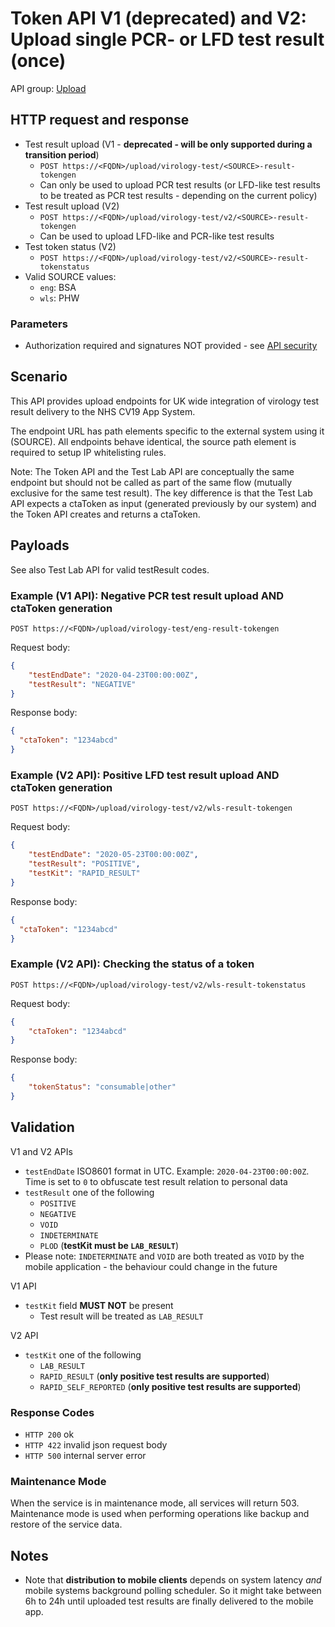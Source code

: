 # Token API V1 (deprecated) and V2: Upload single PCR- or LFD test result (once)

API group: [Upload](../../guidebook.md#system-apis-and-interfaces)

## HTTP request and response

- Test result upload (V1 - **deprecated - will be only supported during a transition period**)
  - ```POST https://<FQDN>/upload/virology-test/<SOURCE>-result-tokengen```
  - Can only be used to upload PCR test results (or LFD-like test results to be treated as PCR test results - depending on the current policy)
- Test result upload (V2)
  - ```POST https://<FQDN>/upload/virology-test/v2/<SOURCE>-result-tokengen```
  - Can be used to upload LFD-like and PCR-like test results
- Test token status (V2)
  - ```POST https://<FQDN>/upload/virology-test/v2/<SOURCE>-result-tokenstatus```
- Valid SOURCE values: 
  - `eng`: BSA
  - `wls`: PHW

### Parameters

- Authorization required and signatures NOT provided - see [API security](../security.md)

## Scenario

This API provides upload endpoints for UK wide integration of virology test result delivery to the NHS CV19 App System. 

The endpoint URL has path elements specific to the external system using it (SOURCE). All endpoints behave identical, the source path element is required to setup IP whitelisting rules.

Note: The Token API and the Test Lab API are conceptually the same endpoint but should not be called as part of the same flow (mutually exclusive for the same test result).  The key difference is that the Test Lab API expects a ctaToken as input (generated previously by our system) and the Token API creates and returns a ctaToken. 
  
## Payloads

See also Test Lab API for valid testResult codes.

### Example (V1 API): Negative PCR test result upload AND ctaToken generation

```POST https://<FQDN>/upload/virology-test/eng-result-tokengen```

Request body:
```json
{
    "testEndDate": "2020-04-23T00:00:00Z",
    "testResult": "NEGATIVE"
}
```

Response body:
``` json
{
  "ctaToken": "1234abcd"
}
```

### Example (V2 API): Positive LFD test result upload AND ctaToken generation

```POST https://<FQDN>/upload/virology-test/v2/wls-result-tokengen```

Request body:
```json
{
    "testEndDate": "2020-05-23T00:00:00Z",
    "testResult": "POSITIVE",
    "testKit": "RAPID_RESULT"
}
```

Response body:
``` json
{
  "ctaToken": "1234abcd"
}
```

### Example (V2 API): Checking the status of a token

```POST https://<FQDN>/upload/virology-test/v2/wls-result-tokenstatus```

Request body:
```json
{
    "ctaToken": "1234abcd"
}
```

Response body:
```json
{
    "tokenStatus": "consumable|other"
}
```
## Validation

V1 and V2 APIs


- `testEndDate` ISO8601 format in UTC. Example: `2020-04-23T00:00:00Z`. Time is set to `0` to obfuscate test result relation to personal data
- `testResult` one of the following
  - `POSITIVE`
  - `NEGATIVE`
  - `VOID`
  - `INDETERMINATE`
  - `PLOD` (**testKit must be `LAB_RESULT`**)
- Please note: `INDETERMINATE` and `VOID` are both treated as `VOID` by the mobile application - the behaviour could change in the future


V1 API

- `testKit` field **MUST NOT** be present
  - Test result will be treated as `LAB_RESULT`

V2 API

- `testKit`  one of the following
  - `LAB_RESULT`  
  - `RAPID_RESULT` (**only positive test results are supported**)
  - `RAPID_SELF_REPORTED` (**only positive test results are supported**)
    

### Response Codes

  - `HTTP 200` ok
  - `HTTP 422` invalid json request body
  - `HTTP 500` internal server error

### Maintenance Mode

When the service is in maintenance mode, all services will return 503. Maintenance mode is used when performing operations like backup and restore of the service data.

## Notes

- Note that **distribution to mobile clients** depends on system latency *and* mobile systems background polling scheduler. So it might take between 6h to 24h until uploaded test results are finally delivered to the mobile app.
